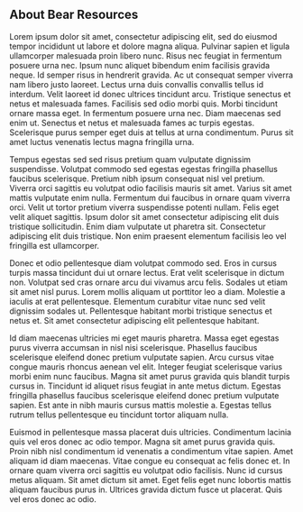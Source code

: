 
## About Bear Resources

Lorem ipsum dolor sit amet, consectetur adipiscing elit, sed do eiusmod tempor incididunt ut labore et dolore magna aliqua. Pulvinar sapien et ligula ullamcorper malesuada proin libero nunc. Risus nec feugiat in fermentum posuere urna nec. Ipsum nunc aliquet bibendum enim facilisis gravida neque. Id semper risus in hendrerit gravida. Ac ut consequat semper viverra nam libero justo laoreet. Lectus urna duis convallis convallis tellus id interdum. Velit laoreet id donec ultrices tincidunt arcu. Tristique senectus et netus et malesuada fames. Facilisis sed odio morbi quis. Morbi tincidunt ornare massa eget. In fermentum posuere urna nec. Diam maecenas sed enim ut. Senectus et netus et malesuada fames ac turpis egestas. Scelerisque purus semper eget duis at tellus at urna condimentum. Purus sit amet luctus venenatis lectus magna fringilla urna.

Tempus egestas sed sed risus pretium quam vulputate dignissim suspendisse. Volutpat commodo sed egestas egestas fringilla phasellus faucibus scelerisque. Pretium nibh ipsum consequat nisl vel pretium. Viverra orci sagittis eu volutpat odio facilisis mauris sit amet. Varius sit amet mattis vulputate enim nulla. Fermentum dui faucibus in ornare quam viverra orci. Velit ut tortor pretium viverra suspendisse potenti nullam. Felis eget velit aliquet sagittis. Ipsum dolor sit amet consectetur adipiscing elit duis tristique sollicitudin. Enim diam vulputate ut pharetra sit. Consectetur adipiscing elit duis tristique. Non enim praesent elementum facilisis leo vel fringilla est ullamcorper.

Donec et odio pellentesque diam volutpat commodo sed. Eros in cursus turpis massa tincidunt dui ut ornare lectus. Erat velit scelerisque in dictum non. Volutpat sed cras ornare arcu dui vivamus arcu felis. Sodales ut etiam sit amet nisl purus. Lorem mollis aliquam ut porttitor leo a diam. Molestie a iaculis at erat pellentesque. Elementum curabitur vitae nunc sed velit dignissim sodales ut. Pellentesque habitant morbi tristique senectus et netus et. Sit amet consectetur adipiscing elit pellentesque habitant.

Id diam maecenas ultricies mi eget mauris pharetra. Massa eget egestas purus viverra accumsan in nisl nisi scelerisque. Phasellus faucibus scelerisque eleifend donec pretium vulputate sapien. Arcu cursus vitae congue mauris rhoncus aenean vel elit. Integer feugiat scelerisque varius morbi enim nunc faucibus. Magna sit amet purus gravida quis blandit turpis cursus in. Tincidunt id aliquet risus feugiat in ante metus dictum. Egestas fringilla phasellus faucibus scelerisque eleifend donec pretium vulputate sapien. Est ante in nibh mauris cursus mattis molestie a. Egestas tellus rutrum tellus pellentesque eu tincidunt tortor aliquam nulla.

Euismod in pellentesque massa placerat duis ultricies. Condimentum lacinia quis vel eros donec ac odio tempor. Magna sit amet purus gravida quis. Proin nibh nisl condimentum id venenatis a condimentum vitae sapien. Amet aliquam id diam maecenas. Vitae congue eu consequat ac felis donec et. In ornare quam viverra orci sagittis eu volutpat odio facilisis. Nunc id cursus metus aliquam. Sit amet dictum sit amet. Eget felis eget nunc lobortis mattis aliquam faucibus purus in. Ultrices gravida dictum fusce ut placerat. Quis vel eros donec ac odio.

